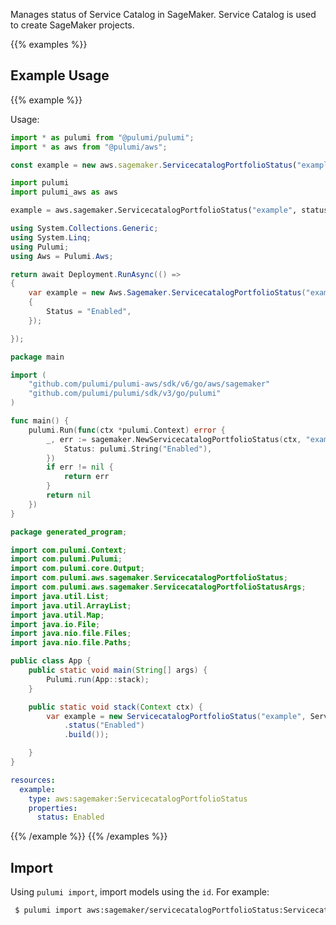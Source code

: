 Manages status of Service Catalog in SageMaker. Service Catalog is used to create SageMaker projects.

{{% examples %}}
## Example Usage
{{% example %}}

Usage:

```typescript
import * as pulumi from "@pulumi/pulumi";
import * as aws from "@pulumi/aws";

const example = new aws.sagemaker.ServicecatalogPortfolioStatus("example", {status: "Enabled"});
```
```python
import pulumi
import pulumi_aws as aws

example = aws.sagemaker.ServicecatalogPortfolioStatus("example", status="Enabled")
```
```csharp
using System.Collections.Generic;
using System.Linq;
using Pulumi;
using Aws = Pulumi.Aws;

return await Deployment.RunAsync(() => 
{
    var example = new Aws.Sagemaker.ServicecatalogPortfolioStatus("example", new()
    {
        Status = "Enabled",
    });

});
```
```go
package main

import (
	"github.com/pulumi/pulumi-aws/sdk/v6/go/aws/sagemaker"
	"github.com/pulumi/pulumi/sdk/v3/go/pulumi"
)

func main() {
	pulumi.Run(func(ctx *pulumi.Context) error {
		_, err := sagemaker.NewServicecatalogPortfolioStatus(ctx, "example", &sagemaker.ServicecatalogPortfolioStatusArgs{
			Status: pulumi.String("Enabled"),
		})
		if err != nil {
			return err
		}
		return nil
	})
}
```
```java
package generated_program;

import com.pulumi.Context;
import com.pulumi.Pulumi;
import com.pulumi.core.Output;
import com.pulumi.aws.sagemaker.ServicecatalogPortfolioStatus;
import com.pulumi.aws.sagemaker.ServicecatalogPortfolioStatusArgs;
import java.util.List;
import java.util.ArrayList;
import java.util.Map;
import java.io.File;
import java.nio.file.Files;
import java.nio.file.Paths;

public class App {
    public static void main(String[] args) {
        Pulumi.run(App::stack);
    }

    public static void stack(Context ctx) {
        var example = new ServicecatalogPortfolioStatus("example", ServicecatalogPortfolioStatusArgs.builder()        
            .status("Enabled")
            .build());

    }
}
```
```yaml
resources:
  example:
    type: aws:sagemaker:ServicecatalogPortfolioStatus
    properties:
      status: Enabled
```
{{% /example %}}
{{% /examples %}}

## Import

Using `pulumi import`, import models using the `id`. For example:

```sh
 $ pulumi import aws:sagemaker/servicecatalogPortfolioStatus:ServicecatalogPortfolioStatus example us-east-1
```
 